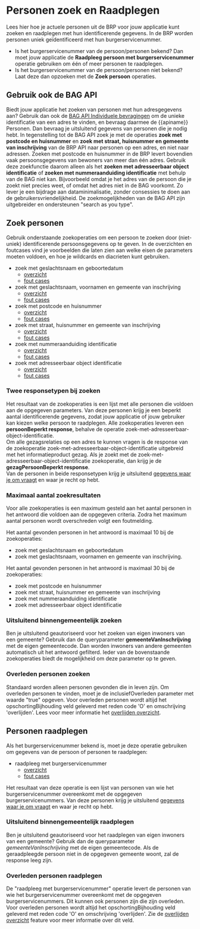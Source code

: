 # Personen zoek en Raadplegen

Lees hier hoe je actuele personen uit de BRP voor jouw applicatie kunt zoeken en raadplegen met hun identificerende gegevens. In de BRP worden personen uniek geïdentificeerd met hun burgerservicenummer.

* Is het burgerservicenummer van de persoon/personen bekend? Dan moet jouw applicatie de **Raadpleeg persoon met burgerservicenummer** operatie gebruiken om één of meer personen te raadplegen.
* Is het burgerservicenummer van de persoon/personen niet bekend? Laat deze dan opzoeken met de **Zoek persoon** operaties.

## Gebruik ook de BAG API 

Biedt jouw applicatie het zoeken van personen met hun adresgegevens aan? Gebruik dan ook de [BAG API Individuele bevragingen](https://www.kadaster.nl/zakelijk/producten/adressen-en-gebouwen/bag-api-individuele-bevragingen) om de unieke identificatie van een adres te vinden, en bevraag daarmee de {{apiname}} Personen. Dan bevraag je uitsluitend gegevens van personen die je nodig hebt. In tegenstelling tot de BAG API zoek je met de operaties **zoek met postcode en huisnummer** en **zoek met straat, huisnummer en gemeente van inschrijving** van de BRP API naar personen op een adres, en niet naar adressen. Zoeken met postcode en huisnummer in de BRP levert bovendien vaak persoonsgegevens van bewoners van meer dan één adres. Gebruik deze zoekfunctie daarom alleen als het **zoeken met adresseerbaar object identificatie** of **zoeken met nummeraanduiding identificatie** met behulp van de BAG niet kan. Bijvoorbeeld omdat je het adres van de persoon die je zoekt niet precies weet, of omdat het adres niet in de BAG voorkomt. Zo lever je een bijdrage aan dataminimalisatie, zonder consessies te doen aan de gebruikersvriendelijkheid. De zoekmogelijkheden van de BAG API zijn uitgebreider en ondersteunen "search as you type".


## Zoek personen

Gebruik onderstaande zoekoperaties om een persoon te zoeken door (niet-uniek) identificerende persoonsgegevens op te geven. In de overzichten en foutcases vind je voorbeelden die laten zien aan welke eisen de parameters moeten voldoen, en hoe je wildcards en diacrieten kunt gebruiken.

- zoek met geslachtsnaam en geboortedatum
  - [overzicht](/personen/features/zoek-met-geslachtsnaam-en-geboortedatum/overzicht)
  - [fout cases](/personen/features/zoek-met-geslachtsnaam-en-geboortedatum/fout-cases)
- zoek met geslachtsnaam, voornamen en gemeente van inschrijving
  - [overzicht](/personen/features/zoek-met-geslachtsnaam-voornamen-en-gemeente-van-inschrijving/overzicht)
  - [fout cases](/personen/features/zoek-met-geslachtsnaam-voornamen-en-gemeente-van-inschrijving/fout-cases)
- zoek met postcode en huisnummer
  - [overzicht](/personen/features/zoek-met-postcode-en-huisnummer/overzicht)
  - [fout cases](/personen/features/zoek-met-postcode-en-huisnummer/fout-cases)
- zoek met straat, huisnummer en gemeente van inschrijving
  - [overzicht](/personen/features/zoek-met-straatnaam-huisnummer-en-gemeente-van-inschrijving/overzicht)
  - [fout cases](/personen/features/zoek-met-straatnaam-huisnummer-en-gemeente-van-inschrijving/fout-cases)
- zoek met nummeraanduiding identificatie
  - [overzicht](/personen/features/zoek-met-nummeraanduiding-identificatie/overzicht)
  - [fout cases](/personen/features/zoek-met-nummeraanduiding-identificatie/fout-cases)
- zoek met adresseerbaar object identificatie
  - [overzicht](/personen/features/zoek-met-adresseerbaar-object-identificatie/overzicht)
  - [fout cases](/personen/features/zoek-met-adresseerbaar-object-identificatie/fout-cases)

### Twee responsetypen bij zoeken
Het resultaat van de zoekoperaties is een lijst met alle personen die voldoen aan de opgegeven parameters. Van deze personen krijg je een beperkt aantal identificerende gegevens, zodat jouw applicatie of jouw gebruiker kan kiezen welke persoon te raadplegen. Alle zoekoperaties leveren een **persoonBeperkt response**, behalve de operatie zoek-met-adresseerbaar-object-identificatie.  
Om alle gezagsrelaties op een adres te kunnen vragen is de response van de zoekoperatie zoek-met-adresseerbaar-object-identificatie uitgebreid met het informatieproduct gezag. Als je zoekt met de zoek-met-adresseerbaar-object-identificatie zoekoperatie, dan krijg je de **gezagPersoonBeperkt response**.   
Van de personen in beide responsetypen krijg je uitsluitend [gegevens waar je om vraagt](./personen-response-filteren) en waar je recht op hebt.

### Maximaal aantal zoekresultaten
Voor alle zoekoperaties is een maximum gesteld aan het aantal personen in het antwoord die voldoen aan de opgegeven criteria. Zodra het maximum aantal personen wordt overschreden volgt een foutmelding.  

Het aantal gevonden personen in het antwoord is maximaal 10 bij de zoekoperaties:  
- zoek met geslachtsnaam en geboortedatum
- zoek met geslachtsnaam, voornamen en gemeente van inschrijving.
  
Het aantal gevonden personen in het antwoord is maximaal 30 bij de zoekoperaties:
- zoek met postcode en huisnummer
- zoek met straat, huisnummer en gemeente van inschrijving
- zoek met nummeraanduiding identificatie
- zoek met adresseerbaar object identificatie

 
### Uitsluitend binnengemeentelijk zoeken

Ben je uitsluitend geautoriseerd voor het zoeken van eigen inwoners van een gemeente? Gebruik dan de queryparameter **gemeenteVanInschrijving** met de eigen gemeentecode. Dan worden inwoners van andere gemeenten automatisch uit het antwoord gefilterd. Ieder van de bovenstaande zoekoperaties biedt de mogelijkheid om deze parameter op te geven.

### Overleden personen zoeken
Standaard worden alleen personen gevonden die in leven zijn. Om overleden personen te vinden, moet je de inclusiefOverleden parameter met waarde "true" opgeven.
Voor overleden personen wordt altijd het opschortingBijhouding veld geleverd met reden code 'O' en omschrijving 'overlijden'. Lees voor meer informatie het [overlijden overzicht](/personen/features/beperkt/overlijden/overzicht).

## Personen raadplegen

Als het burgerservicenummer bekend is, moet je deze operatie gebruiken om gegevens van de persoon of personen te raadplegen:

- raadpleeg met burgerservicenummer
  - [overzicht](/personen/features/raadpleeg-met-burgerservicenummer/overzicht)
  - [fout cases](/personen/features/raadpleeg-met-burgerservicenummer/fout-cases)

Het resultaat van deze operatie is een lijst van personen van wie het burgerservicenummer overeenkomt met de opgegeven burgerservicenummers. Van deze personen krijg je uitsluitend [gegevens waar je om vraagt](./personen-response-filteren) en waar je recht op hebt.

### Uitsluitend binnengemeentelijk raadplegen 

Ben je uitsluitend geautoriseerd voor het raadplegen van eigen inwoners van een gemeente? Gebruik dan de queryparameter *gemeenteVanInschrijving* met de eigen gemeentecode. Als de geraadpleegde persoon niet in de opgegeven gemeente woont, zal de response leeg zijn.

### Overleden personen raadplegen

De "raadpleeg met burgerservicenummer" operatie levert de personen van wie het burgerservicenummer overeenkomt met de opgegeven burgerservicenummers. Dit kunnen ook personen zijn die zijn overleden.
Voor overleden personen wordt altijd het opschortingBijhouding veld geleverd met reden code 'O' en omschrijving 'overlijden'.  Zie de [overlijden overzicht](/personen/features/overlijden/overzicht) feature voor meer informatie over dit veld.



